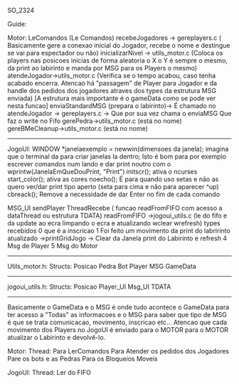 S O _ 2 3 2 4 

Guide:


Motor:
LeComandos (Le Comandos)
recebeJogadores -> gereplayers.c  ( Basicamente gere a conexao inicial do Jogador, recebe o nome e destingue se vai para espectador ou não)
inicializarNivel -> utils_motor.c (Coloca os players nas posicoes inicias de forma aleatoria o X o Y é sempre o mesmo, da print ao labirinto e manda por MSG para os Players o mesmo)
atendeJogador->utils_motor.c (Verifica se o tempo acabou, caso tenha acabado encerra. Atencao há "passagem" de Player para Jogador e da handle dos pedidos dos jogadores atraves dos types da estrutura MSG enviada) [A estrutura mais importante é o gameData como se pode ver nesta funcao]
enviaStandardMSG (prepara o labirinto)-> É chamado no atendeJogador -> gereplayers.c -> Que por sua vez chama o enviaMSG Que faz o write no Fifo
gerePedra->utils_motor.c (está no nome)
gereBMeCleanup->utils_motor.c (está no nome)

------------------------------------------------------------------------------------------------------------------------------------------------------------------------------------------------------------------------------

JogoUI: 
WINDOW *janelaexemplo = newwin(dimensoes da janela); 
imagina que o terminal da para criar janelas la dentro;
Isto é bom para por exemplo escrever comandos num lando e dar print noutro com o wprintw(JanelaEmQueDouPrint, "Print")
initscr();  ativa o ncurses
start_color(); ativa as cores
noecho(); É para quando uso setas e não as quero ver/dar print tipo aperto (seta para cima e não para aparecer ^up)
cbreack(); Remove a necessidade de dar Enter no fim de cada comando 

MSG_UI sendPlayer
ThreadRecebe ( funcao readFromFIFO com acesso a dataThread ou estrutura TDATA)
readFromFIFO ->jogoui_utils.c (le do fifo e da update ao ecra limpando o ecra e atualizando wclear wrefresh)
types recebidos
0 que é a inscricao 
1 Foi feito um movimento da print do labririnto atualizado ->printGridJogo -> Clear da Janela print do Labirinto e refresh 
4 Msg de Player
5 Msg do Motor

------------------------------------------------------------------------------------------------------------------------------------------------------------------------------------------------------------------------------

Utils_motor.h:
Structs:
Posicao 
Pedra
Bot
Player
MSG
GameData

------------------------------------------------------------------------------------------------------------------------------------------------------------------------------------------------------------------------------

jogoui_utils.h:
Structs:
Posicao
Player_UI
Msg_UI
TDATA

------------------------------------------------------------------------------------------------------------------------------------------------------------------------------------------------------------------------------


Basicamente o GameData e o MSG é onde tudo acontece o GameData para ter acesso a "Todas" as informacoes e o MSG para saber que tipo de MSG é que se trata comunicacao, movimento, inscricao etc...
Atencao que cada movimento dos Players no JogoUI é enviado para o MOTOR para o MOTOR atualizar o Labirinto e devolvê-lo.

Motor:
Thread:
Para LerComandos
Para Atender os pedidos dos Jogadores
Pare os bots e as Pedras 
Para os Bloqueios Moveis 

JogoUI:
Thread:
Ler do FIFO

 
 
